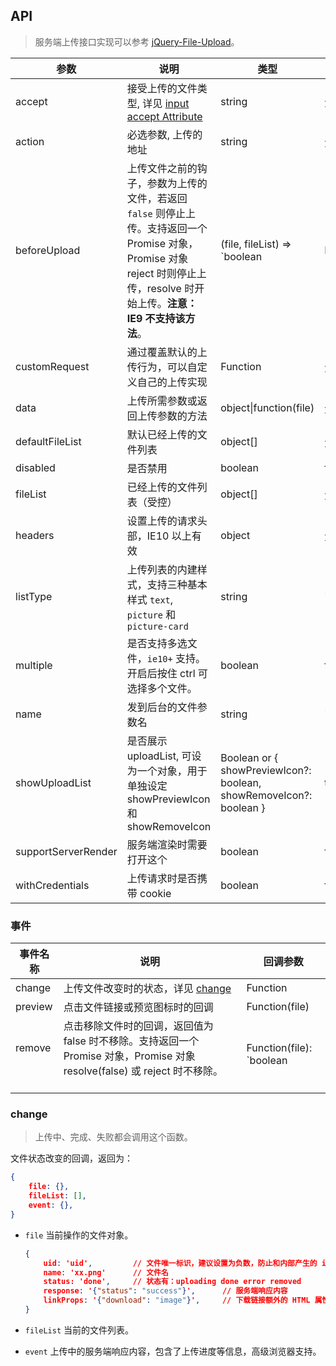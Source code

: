 ## API

> 服务端上传接口实现可以参考 [jQuery-File-Upload](https://github.com/blueimp/jQuery-File-Upload/wiki)。

| 参数 | 说明 | 类型 | 默认值 |
| --- | --- | --- | --- |
| accept | 接受上传的文件类型, 详见 [input accept Attribute](https://developer.mozilla.org/en-US/docs/Web/HTML/Element/input#attr-accept) | string | 无 |
| action | 必选参数, 上传的地址 | string | 无 |
| beforeUpload | 上传文件之前的钩子，参数为上传的文件，若返回 `false` 则停止上传。支持返回一个 Promise 对象，Promise 对象 reject 时则停止上传，resolve 时开始上传。**注意：IE9 不支持该方法**。 | (file, fileList) => `boolean | Promise` | 无 |
| customRequest | 通过覆盖默认的上传行为，可以自定义自己的上传实现 | Function | 无 |
| data | 上传所需参数或返回上传参数的方法 | object\|function(file) | 无 |
| defaultFileList | 默认已经上传的文件列表 | object\[] | 无 |
| disabled | 是否禁用 | boolean | false |
| fileList | 已经上传的文件列表（受控） | object\[] | 无 |
| headers | 设置上传的请求头部，IE10 以上有效 | object | 无 |
| listType | 上传列表的内建样式，支持三种基本样式 `text`, `picture` 和 `picture-card` | string | 'text' |
| multiple | 是否支持多选文件，`ie10+` 支持。开启后按住 ctrl 可选择多个文件。 | boolean | false |
| name | 发到后台的文件参数名 | string | 'file' |
| showUploadList | 是否展示 uploadList, 可设为一个对象，用于单独设定 showPreviewIcon 和 showRemoveIcon | Boolean or { showPreviewIcon?: boolean, showRemoveIcon?: boolean } | true |
| supportServerRender | 服务端渲染时需要打开这个 | boolean | false |
| withCredentials | 上传请求时是否携带 cookie | boolean | false |

### 事件
| 事件名称 | 说明 | 回调参数 |
| --- | --- | --- |
| change | 上传文件改变时的状态，详见 [change](#change) | Function | 无 |
| preview | 点击文件链接或预览图标时的回调 | Function(file) | 无 |
| remove   | 点击移除文件时的回调，返回值为 false 时不移除。支持返回一个 Promise 对象，Promise 对象 resolve(false) 或 reject 时不移除。               | Function(file): `boolean | Promise` | 无   |

### change

> 上传中、完成、失败都会调用这个函数。

文件状态改变的回调，返回为：

```json
{
    file: {},
    fileList: [],
    event: {},
}
```

- `file` 当前操作的文件对象。

    ```json
    {
        uid: 'uid',         // 文件唯一标识，建议设置为负数，防止和内部产生的 id 冲突
        name: 'xx.png'      // 文件名
        status: 'done',     // 状态有：uploading done error removed
        response: '{"status": "success"}',      // 服务端响应内容
        linkProps: '{"download": "image"}',     // 下载链接额外的 HTML 属性
    }
    ```

- `fileList` 当前的文件列表。
- `event` 上传中的服务端响应内容，包含了上传进度等信息，高级浏览器支持。
